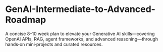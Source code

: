 # GenAI-Intermediate-to-Advanced-Roadmap
A concise 8–10 week plan to elevate your Generative AI skills—covering OpenAI APIs, RAG, agent frameworks, and advanced reasoning—through hands‑on mini‑projects and curated resources.
